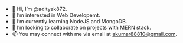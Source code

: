 - 👋 Hi, I’m @adityak872.
- 👀 I’m interested in Web Developemt.
- 🌱 I’m currently learning NodeJS and MongoDB.
- 💞️ I’m looking to collaborate on projects with MERN stack.
- 📫 You may connect with me via email at akumar88810@gmail.com.

<!---
adityak872/adityak872 is a ✨ special ✨ repository because its `README.md` (this file) appears on your GitHub profile.
You can click the Preview link to take a look at your changes.
--->
